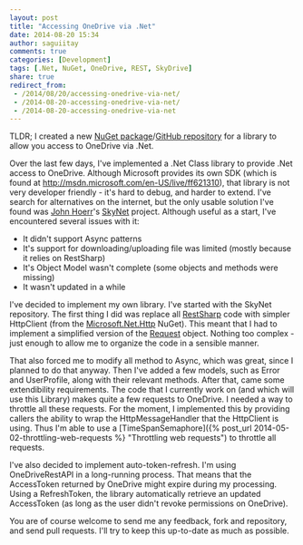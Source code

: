 ```yaml
---
layout: post
title: "Accessing OneDrive via .Net"
date: 2014-08-20 15:34
author: saguiitay
comments: true
categories: [Development]
tags: [.Net, NuGet, OneDrive, REST, SkyDrive]
share: true
redirect_from:
 - /2014/08/20/accessing-onedrive-via-net/
 - /2014-08-20-accessing-onedrive-via-net/
 - /2014-08-20-accessing-onedrive-via-net
---
```

TLDR; I created a new [NuGet package](https://www.nuget.org/packages/OneDriveRestAPI)/[GitHub repository](https://github.com/saguiitay/OneDriveRestAPI) for a
library to allow you access to OneDrive via .Net.

Over the last few days, I've implemented a .Net Class library to provide .Net access to OneDrive. Although Microsoft provides its own SDK (which is
found at <http://msdn.microsoft.com/en-US/live/ff621310>), that library is not very developer friendly - it's hard to debug, and harder to extend.
I've search for alternatives on the internet, but the only usable solution I've found was [John Hoerr](https://twitter.com/johnhoerr)'s
[SkyNet](https://github.com/jhoerr/SkyNet) project. Although useful as a start, I've encountered several issues with it:

- It didn't support Async patterns
- It's support for downloading/uploading file was limited (mostly because it relies on RestSharp)
- It's Object Model wasn't complete (some objects and methods were missing)
- It wasn't updated in a while

I've decided to implement my own library. I've started with the SkyNet repository. The first thing I did was replace all [RestSharp](http://restsharp.org/)
code with simpler HttpClient (from the [Microsoft.Net.Http](https://www.nuget.org/packages/Microsoft.Net.Http) NuGet).
This meant that I had to implement a simplified version of the [Request](https://github.com/saguiitay/OneDriveRestAPI/blob/master/src/OneDriveRestAPI/Util/Request.cs)
object. Nothing too complex - just enough to allow me to organize the code in a sensible manner.

That also forced me to modify all method to Async, which was great, since I planned to do that anyway. Then I've added a few models,
such as Error and UserProfile, along with their relevant methods. After that, came some extendibility requirements. The code that I currently
work on (and which will use this Library) makes quite a few requests to OneDrive. I needed a way to throttle all these requests. For the moment,
I implemented this by providing callers the ability to wrap the HttpMessageHandler that the HttpClient is using.
Thus I'm able to use a [TimeSpanSemaphore]({% post_url 2014-05-02-throttling-web-requests %} "Throttling web requests") to throttle all requests.

I've also decided to implement auto-token-refresh. I'm using OneDriveRestAPI in a long-running process. That means that the AccessToken returned
by OneDrive might expire during my processing. Using a RefreshToken, the library automatically retrieve an updated AccessToken (as long as the
user didn't revoke permissions on OneDrive).

You are of course welcome to send me any feedback, fork and repository, and send pull requests. I'll try to keep this up-to-date as much as possible.
